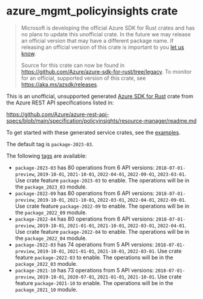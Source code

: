 # azure_mgmt_policyinsights crate

> Microsoft is developing the official Azure SDK for Rust crates and has no plans to update this unofficial crate.
> In the future we may release an official version that may have a different package name.
> If releasing an official version of this crate is important to you [let us know](https://github.com/Azure/azure-sdk-for-rust/issues/new/choose).
>
> Source for this crate can now be found in <https://github.com/Azure/azure-sdk-for-rust/tree/legacy>.
> To monitor for an official, supported version of this crate, see <https://aka.ms/azsdk/releases>.

This is an unofficial, unsupported generated [Azure SDK for Rust](https://github.com/Azure/azure-sdk-for-rust/tree/legacy) crate from the Azure REST API specifications listed in:

https://github.com/Azure/azure-rest-api-specs/blob/main/specification/policyinsights/resource-manager/readme.md

To get started with these generated service crates, see the [examples](https://github.com/Azure/azure-sdk-for-rust/blob/legacy/services/README.md#examples).

The default tag is `package-2023-03`.

The following [tags](https://github.com/Azure/azure-sdk-for-rust/blob/legacy/services/tags.md) are available:

- `package-2023-03` has 80 operations from 6 API versions: `2018-07-01-preview`, `2019-10-01`, `2021-10-01`, `2022-04-01`, `2022-09-01`, `2023-03-01`. Use crate feature `package-2023-03` to enable. The operations will be in the `package_2023_03` module.
- `package-2022-09` has 80 operations from 6 API versions: `2018-07-01-preview`, `2019-10-01`, `2021-10-01`, `2022-03-01`, `2022-04-01`, `2022-09-01`. Use crate feature `package-2022-09` to enable. The operations will be in the `package_2022_09` module.
- `package-2022-04` has 80 operations from 6 API versions: `2018-07-01-preview`, `2019-10-01`, `2021-01-01`, `2021-10-01`, `2022-03-01`, `2022-04-01`. Use crate feature `package-2022-04` to enable. The operations will be in the `package_2022_04` module.
- `package-2022-03` has 74 operations from 5 API versions: `2018-07-01-preview`, `2019-10-01`, `2021-01-01`, `2021-10-01`, `2022-03-01`. Use crate feature `package-2022-03` to enable. The operations will be in the `package_2022_03` module.
- `package-2021-10` has 73 operations from 5 API versions: `2018-07-01-preview`, `2019-10-01`, `2020-07-01`, `2021-01-01`, `2021-10-01`. Use crate feature `package-2021-10` to enable. The operations will be in the `package_2021_10` module.